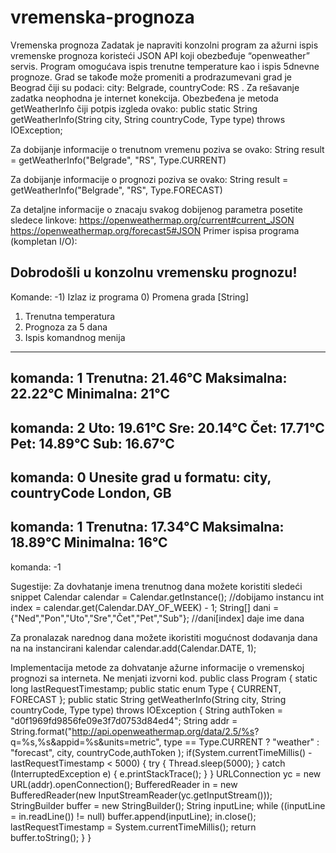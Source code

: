 # vremenska-prognoza
Vremenska prognoza
Zadatak je napraviti konzolni program za ažurni ispis vremenske prognoza koristeći JSON API koji obezbeđuje “openweather” servis.
Program omogućava ispis trenutne temperature kao i ispis 5dnevne prognoze. Grad se takođe može promeniti a prodrazumevani grad je
Beograd čiji su podaci: city: Belgrade, countryCode: RS . Za rešavanje zadatka neophodna je internet konekcija.
Obezbeđena je metoda getWeatherInfo čiji potpis izgleda ovako:
public static String getWeatherInfo(String city, String countryCode, Type type) throws IOException;

Za dobijanje informacije o trenutnom vremenu poziva se ovako:
String result = getWeatherInfo("Belgrade", "RS", Type.CURRENT)

Za dobijanje informacije o prognozi poziva se ovako:
String result = getWeatherInfo("Belgrade", "RS", Type.FORECAST)

Za detaljne informacije o znacaju svakog dobijenog parametra posetite sledece linkove:
https://openweathermap.org/current#current_JSON
https://openweathermap.org/forecast5#JSON
Primer ispisa programa (kompletan I/O):

Dobrodošli u konzolnu vremensku prognozu!
-----------------------------------------
Komande:
-1) Izlaz iz programa
0) Promena grada [String]
1) Trenutna temperatura
2) Prognoza za 5 dana
99) Ispis komandnog menija
----------------------------
komanda: 1
Trenutna: 21.46°C
Maksimalna: 22.22°C
Minimalna: 21°C
----------------------------
komanda: 2
Uto: 19.61°C
Sre: 20.14°C
Čet: 17.71°C
Pet: 14.89°C
Sub: 16.67°C
----------------------------
komanda: 0
Unesite grad u formatu: city, countryCode
London, GB
----------------------------
komanda: 1
Trenutna: 17.34°C
Maksimalna: 18.89°C
Minimalna: 16°C
----------------------------
komanda: -1

Sugestije:
Za dovhatanje imena trenutnog dana možete koristiti sledeći snippet
Calendar calendar = Calendar.getInstance(); //dobijamo instancu
int index = calendar.get(Calendar.DAY_OF_WEEK) - 1;
String[] dani = {"Ned","Pon","Uto","Sre","Čet","Pet","Sub"};
//dani[index] daje ime dana

Za pronalazak narednog dana možete ikoristiti mogućnost dodavanja dana na na instancirani kalendar
calendar.add(Calendar.DATE, 1);

Implementacija metode za dohvatanje ažurne informacije o vremenskoj prognozi sa interneta. Ne menjati izvorni kod.
public class Program {
static long lastRequestTimestamp;
public static enum Type { CURRENT, FORECAST };
public static String getWeatherInfo(String city, String countryCode, Type type) throws
IOException {
String authToken = "d0f1969fd9856fe09e3f7d0753d84ed4";
String addr = String.format("http://api.openweathermap.org/data/2.5/%s?
q=%s,%s&appid=%s&units=metric", type == Type.CURRENT ? "weather" : "forecast", city,
countryCode,authToken );
if(System.currentTimeMillis() - lastRequestTimestamp < 5000) {
try {
Thread.sleep(5000);
} catch (InterruptedException e) {
e.printStackTrace();
}
}
URLConnection yc = new URL(addr).openConnection();
BufferedReader in = new BufferedReader(new InputStreamReader(yc.getInputStream()));
StringBuilder buffer = new StringBuilder();
String inputLine;
while ((inputLine = in.readLine()) != null)
buffer.append(inputLine);
in.close();
lastRequestTimestamp = System.currentTimeMillis();
return buffer.toString();
}
}
